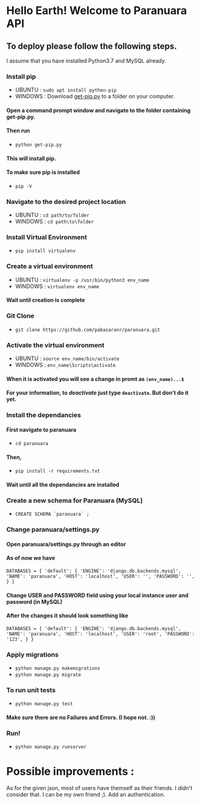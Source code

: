 # Hello Earth! Welcome to Paranuara API

## To deploy please follow the following steps. 
I assume that you have installed Python3.7 and MySQL already. 

### Install pip
- UBUNTU : `sudo apt install python-pip`
- WINDOWS : Download [get-pip.py](https://bootstrap.pypa.io/get-pip.py) to a folder on your computer. 
#### Open a command prompt window and navigate to the folder containing **get-pip.py**. 
#### Then run 
- `python get-pip.py `
#### This will install pip.
#### To make sure **pip** is installed
- `pip -V`

### Navigate to the desired project location
- UBUNTU : `cd path/to/folder`
- WINDOWS : `cd path\to\folder`

### Install Virtual Environment
- `pip install virtualenv`

### Create a virtual environment 
- UBUNTU : `virtualenv -p /usr/bin/python3 env_name`
- WINDOWS : `virtualenv env_name`
#### Wait until creation is complete

### Git Clone
- `git clone https://github.com/pabasaranr/paranuara.git`

### Activate the virtual environment
- UBUNTU : `source env_name/bin/activate`
- WINDOWS : `env_name\Scripts\activate`
#### When it is activated you will see a change in promt as `(env_name)...$`
#### For your information, to *deactivate* just type `deactivate`. But don't do it yet.

### Install the dependancies
#### First navigate to paranuara
- `cd paranuara`
#### Then,
- `pip install -r requirements.txt`
#### Wait until all the dependancies are installed

### Create a new schema for Paranuara (MySQL)
- ``CREATE SCHEMA `paranuara` ;`` 

### Change paranuara/settings.py
#### Open paranuara/settings.py through an editor
#### As of now we have 
``DATABASES = {
    'default': {
        'ENGINE': 'django.db.backends.mysql',
        'NAME': 'paranuara',
        'HOST': 'localhost',
        'USER': '',
        'PASSWORD': '',
    }
}``
#### Change **USER** and **PASSWORD** field using your local instance user and password (in MySQL)
#### After the changes it should look something like
``DATABASES = {
    'default': {
        'ENGINE': 'django.db.backends.mysql',
        'NAME': 'paranuara',
        'HOST': 'localhost',
        'USER': 'root',
        'PASSWORD': '123',
    }
}``

### Apply migrations 
- `python manage.py makemigrations`
- `python manage.py migrate`

### To run unit tests
- `python manage.py test`
#### Make sure there are no Failures and Errors. (I hope not. :))

### Run!
- `python manage.py runserver`

# Possible improvements : 
As for the given json, most of users have themself as their friends. I didn't consider that. I can be my own friend ;).
Add an authentication.
